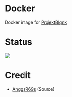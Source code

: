 # Docker
Docker image for [ProjektBlqnk](https://github.com/mrclfd/ProjektBlqnk)

# Status
<a href="https://github.com/mrclfd/Docker/actions?query=Docker+build"> <img src="https://img.shields.io/github/workflow/status/mrclfd/Docker/Docker%20Build/master?color=brightgreen&label=Docker%20build&logo=github%20actions&logoColor=brightgreen&style=for-the-badge" /></a>

# Credit
- [AnggaR69s](https://github.com/AnggaR96s) (Source)
